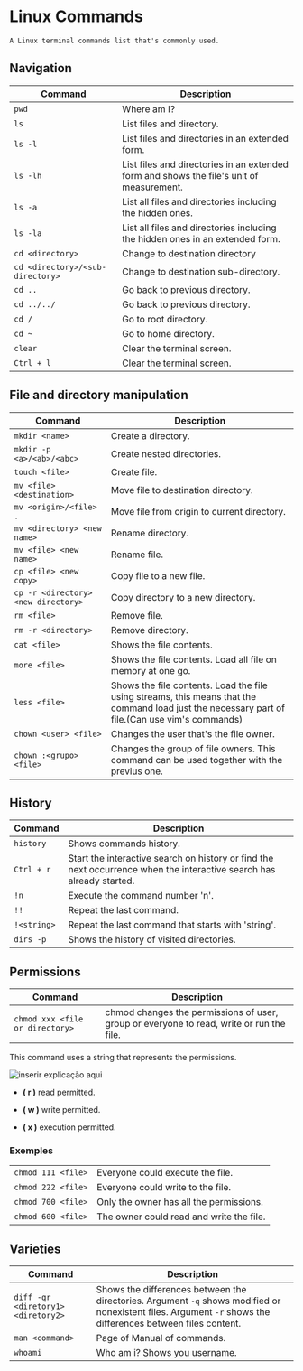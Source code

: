 # Linux Commands

    A Linux terminal commands list that's commonly used.

## Navigation

|Command|Description|
|------|------|
|```pwd```|Where am I?|
|```ls```|List files and directory.|
|```ls -l```|List files and directories in an extended form.|
|```ls -lh```|List files and directories in an extended form and shows the file's unit of measurement.|
|```ls -a```|List all files and directories including the hidden ones.|
|```ls -la```|List all files and directories including the hidden ones in an extended form.|
|```cd <directory>```| Change to destination directory|
|```cd <directory>/<sub-directory>```| Change to destination sub-directory.|
|```cd ..```|Go back to previous directory.|
|```cd ../../```|Go back to previous directory.|
|```cd /```|Go to root directory.|
|```cd ~```|Go to home directory.|
|```clear```|Clear the terminal screen.|
|```Ctrl + l```|Clear the terminal screen.|

## File and directory manipulation

|Command|Description|
|------|------|
|```mkdir <name>```|Create a directory.|
|```mkdir -p <a>/<ab>/<abc>```|Create nested directories.|
|```touch <file>```|Create file.|
|```mv <file> <destination>```|Move file to destination directory.|
|```mv <origin>/<file> .```|Move file from origin to current directory.|
|```mv <directory> <new name>```|Rename directory.|
|```mv <file> <new name>```|Rename file.|
|```cp <file> <new copy>```|Copy file to a new file.|
|```cp -r <directory> <new directory>```|Copy directory to a new directory.|
|```rm <file>```|Remove file.|
|```rm -r <directory>```|Remove directory.|
|```cat <file>```|Shows the file contents.|
|```more <file>```|Shows the file contents. Load all file on memory at one go.|
|```less <file>```|Shows the file contents. Load the file using streams, this means that the command load just the necessary part of file.(Can use vim's commands)|
|```chown <user> <file>```|Changes the user that's the file owner.|
|```chown :<grupo> <file>```|Changes the group of file owners. This command can be used together with the previus one. |

## History

|Command|Description|
|------|------|
|```history```|Shows commands history.|
|```Ctrl + r```|Start the interactive search on history or find the next occurrence when the interactive search has already started.|
|```!n```|Execute the command number 'n'.|
|```!!```|Repeat the last command.|
|```!<string>```|Repeat the last command that starts with 'string'.|
|```dirs -p```|Shows the history of visited directories.|

## Permissions

|Command|Description|
|------|------|
|```chmod xxx <file or directory>```|chmod changes the permissions of user, group or everyone to read, write or run the file.|

This command uses a string that represents the permissions.

![ inserir explicação aqui ][permissions]

* __( r )__ read permitted.

* __( w )__ write permitted.

* __( x )__ execution permitted.

### Exemples

|||
|------|------|
|```chmod 111 <file>```|Everyone could execute the file.|
|```chmod 222 <file>```|Everyone could write to the file.|
|```chmod 700 <file>```|Only the owner has all the permissions.|
|```chmod 600 <file>```|The owner could read and write the file.|

## Varieties

|Command|Description|
|------|------|
|```diff -qr <diretory1> <diretory2>```|Shows the differences between the directories. Argument ```-q``` shows modified or nonexistent files. Argument ```-r``` shows the differences between files content.|
|```man <command>```|Page of Manual of commands.|
|```whoami```|Who am i? Shows you username.|


[permissions]: https://github.com/hemilioaraujo/Linux-Commands/blob/master/img/permissionsEN.PNG?raw=true
"String representation"